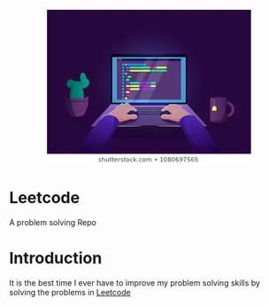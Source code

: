 <p align="center">
  <img src="programmer.png">
</p>

# Leetcode
A problem solving Repo

# Introduction
It is the best time I ever have to improve my problem solving skills by solving the problems in [Leetcode](https://leetcode.com/problemset/all/)
